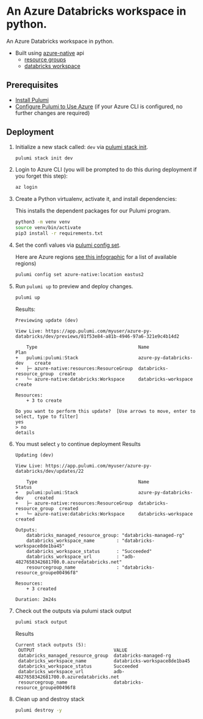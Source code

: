 # An Azure Databricks workspace in python.  
  An Azure Databricks workspace in python.
  
* Built using [azure-native](https://www.pulumi.com/docs/reference/pkg/azure-native/) api
    * [resource groups](https://www.pulumi.com/docs/reference/pkg/azure-native/resources/resourcegroup/)
    * [databricks workspace](https://www.pulumi.com/docs/reference/pkg/azure-native/databricks/workspace/) 

## Prerequisites

* [Install Pulumi](https://www.pulumi.com/docs/get-started/install/)
* [Configure Pulumi to Use Azure](https://www.pulumi.com/docs/intro/cloud-providers/azure/setup/) (if your Azure CLI is configured, no further changes are required)

## Deployment

1. Initialize a new stack called: `dev` via [pulumi stack init](https://www.pulumi.com/docs/reference/cli/pulumi_stack_init/). 
    ```bash
    pulumi stack init dev
    ```

1. Login to Azure CLI (you will be prompted to do this during deployment if you forget this step):
    ```bash
    az login
    ```

1. Create a Python virtualenv, activate it, and install dependencies:

    This installs the dependent packages for our Pulumi program.

    ```bash
    python3 -m venv venv
    source venv/bin/activate
    pip3 install -r requirements.txt
    ```

1. Set the confi values via [pulumi config set](https://www.pulumi.com/docs/reference/cli/pulumi_config_set/).

   Here are Azure regions [see this infographic](https://azure.microsoft.com/en-us/global-infrastructure/regions/) for a list of available regions)
   
   ```bash
   pulumi config set azure-native:location eastus2
   ```
1. Run `pulumi up` to preview and deploy changes.
  
    ```bash
    pulumi up
    ```
    Results:
    ```
    Previewing update (dev)

    View Live: https://app.pulumi.com/myuser/azure-py-databricks/dev/previews/81f53e84-a81b-4946-97a6-321e9c4b14d2

        Type                                     Name                       Plan       
    +   pulumi:pulumi:Stack                      azure-py-databricks-dev    create     
    +   ├─ azure-native:resources:ResourceGroup  databricks-resource_group  create     
    +   └─ azure-native:databricks:Workspace     databricks-workspace       create     
    
    Resources:
        + 3 to create

    Do you want to perform this update?  [Use arrows to move, enter to select, type to filter]
    yes
    > no
    details
    ```

1.  You must select `y` to continue deployment
    Results
    ```
    Updating (dev)

    View Live: https://app.pulumi.com/myuser/azure-py-databricks/dev/updates/22

        Type                                     Name                       Status      
    +   pulumi:pulumi:Stack                      azure-py-databricks-dev    created     
    +   ├─ azure-native:resources:ResourceGroup  databricks-resource_group  created     
    +   └─ azure-native:databricks:Workspace     databricks-workspace       created     
    
    Outputs:
        databricks_managed_resource_group: "databricks-managed-rg"
        databricks_workspace_name        : "databricks-workspace8de1ba45"
        databricks_workspace_status      : "Succeeded"
        databricks_workspace_url         : "adb-4827658342681700.0.azuredatabricks.net"
        resourcegroup_name               : "databricks-resource_groupe00496f8"

    Resources:
        + 3 created

    Duration: 2m24s
    ```

1. Check out the outputs via pulumi stack output
   ```bash
   pulumi stack output
   ```
   
   Results
   ```
   Current stack outputs (5):
    OUTPUT                             VALUE
    databricks_managed_resource_group  databricks-managed-rg
    databricks_workspace_name          databricks-workspace8de1ba45
    databricks_workspace_status        Succeeded
    databricks_workspace_url           adb-4827658342681700.0.azuredatabricks.net
    resourcegroup_name                 databricks-resource_groupe00496f8
   ```

1. Clean up and destroy stack
   ```bash
   pulumi destroy -y
   ```